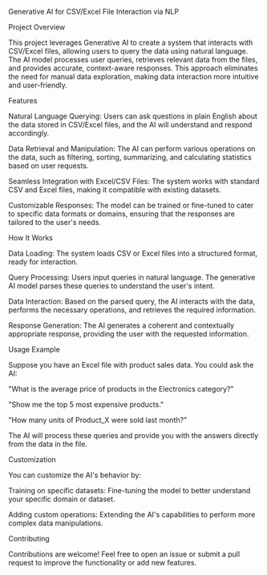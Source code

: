 Generative AI for CSV/Excel File Interaction via NLP

Project Overview

This project leverages Generative AI to create a system that interacts with CSV/Excel files, allowing users to query the data using natural language. The AI model processes user queries, retrieves relevant data from the files, and provides accurate, context-aware responses. This approach eliminates the need for manual data exploration, making data interaction more intuitive and user-friendly.

Features

Natural Language Querying: Users can ask questions in plain English about the data stored in CSV/Excel files, and the AI will understand and respond accordingly.

Data Retrieval and Manipulation: The AI can perform various operations on the data, such as filtering, sorting, summarizing, and calculating statistics based on user requests.

Seamless Integration with Excel/CSV Files: The system works with standard CSV and Excel files, making it compatible with existing datasets.

Customizable Responses: The model can be trained or fine-tuned to cater to specific data formats or domains, ensuring that the responses are tailored to the user's needs.

How It Works

Data Loading: The system loads CSV or Excel files into a structured format, ready for interaction.

Query Processing: Users input queries in natural language. The generative AI model parses these queries to understand the user's intent.

Data Interaction: Based on the parsed query, the AI interacts with the data, performs the necessary operations, and retrieves the required information.

Response Generation: The AI generates a coherent and contextually appropriate response, providing the user with the requested information.

Usage Example

Suppose you have an Excel file with product sales data. You could ask the AI:

"What is the average price of products in the Electronics category?"

"Show me the top 5 most expensive products."

"How many units of Product_X were sold last month?"

The AI will process these queries and provide you with the answers directly from the data in the file.


Customization

You can customize the AI's behavior by:


Training on specific datasets: Fine-tuning the model to better understand your specific domain or dataset.

Adding custom operations: Extending the AI's capabilities to perform more complex data manipulations.

Contributing

Contributions are welcome! Feel free to open an issue or submit a pull request to improve the functionality or add new features.
